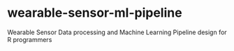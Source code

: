 # wearable-sensor-ml-pipeline
Wearable Sensor Data processing and Machine Learning Pipeline design for R programmers
